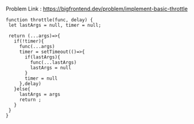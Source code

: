 Problem Link : https://bigfrontend.dev/problem/implement-basic-throttle

```
function throttle(func, delay) {
 let lastArgs = null, timer = null;

 return (...args)=>{
   if(!timer){
     func(...args)
     timer = setTimeout(()=>{
       if(lastArgs){
         func(...lastArgs)
         lastArgs = null
       }
       timer = null
     },delay)
   }else{
     lastArgs = args
     return ;
   }
 }
}
```
